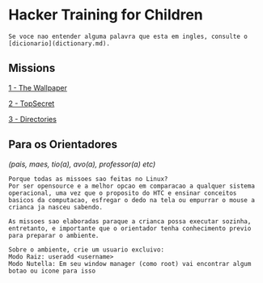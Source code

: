 # Hacker Training for Children
	Se voce nao entender alguma palavra que esta em ingles, consulte o [dicionario](dictionary.md).

## Missions
[1 - The Wallpaper](mission_1/readme.md)

[2 - TopSecret](mission_2/readme.md)

[3 - Directories](mission_3/readme.md)


## Para os Orientadores
_(pais, maes, tio(a), avo(a), professor(a) etc)_

	Porque todas as missoes sao feitas no Linux?
	Por ser opensource e a melhor opcao em comparacao a qualquer sistema operacional, uma vez que o proposito do HTC e ensinar conceitos basicos da computacao, esfregar o dedo na tela ou empurrar o mouse a crianca ja nasceu sabendo.  

	As missoes sao elaboradas paraque a crianca possa executar sozinha, entretanto, e importante que o orientador tenha conhecimento previo para preparar o ambiente.

	Sobre o ambiente, crie um usuario excluivo:
	Modo Raiz: useradd <username>
	Modo Nutella: Em seu window manager (como root) vai encontrar algum botao ou icone para isso


